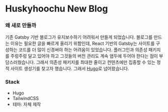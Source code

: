 # Huskyhoochu New Blog

### 왜 새로 만들까

기존 Gatsby 기반 블로그가 유지보수하기 어려워서 만들게 되었습니다. 블로그를 만드는 이유는 필요한 글을 빠르게 올리기 위함인데, React 기반의 Gatsby는 사이트를 구성하는 코드를 더 많이 신경써야 하는 어려움이 있었습니다. 플러그인과 의존성 패키지를 주렁주렁 달고 있어야 하고 그것들의 버전 관리도 계속 염두에 두어야 한다는 점이 부담스러웠습니다. 그래서 의존성 패키지를 최대한 줄이고 컨텐츠에만 집중할 수 있는 정적 사이트 생성기를 찾고자 했습니다. 그래서 [Hugo](https://gohugo.io/)로 넘어왔습니다.

### Stack

- Hugo
- TailwindCSS
- 테마: 자체 제작
